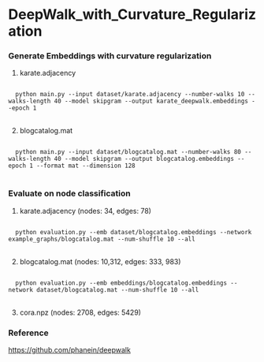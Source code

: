 DeepWalk_with_Curvature_Regularization
======================================

### Generate Embeddings with curvature regularization

1. karate.adjacency
<pre>
<code>
  python main.py --input dataset/karate.adjacency --number-walks 10 --walks-length 40 --model skipgram --output karate_deepwalk.embeddings --epoch 1 
</code>
</pre>

2. blogcatalog.mat
<pre>
<code>
  python main.py --input dataset/blogcatalog.mat --number-walks 80 --walks-length 40 --model skipgram --output blogcatalog.embeddings --epoch 1 --format mat --dimension 128
</code>
</pre>  


### Evaluate on node classification

1. karate.adjacency (nodes: 34, edges: 78)
<pre>
<code>
  python evaluation.py --emb dataset/blogcatalog.embeddings --network example_graphs/blogcatalog.mat --num-shuffle 10 --all
</code>
</pre>

2. blogcatalog.mat (nodes: 10,312, edges: 333, 983)
<pre>
<code>
  python evaluation.py --emb embeddings/blogcatalog.embeddings --network dataset/blogcatalog.mat --num-shuffle 10 --all
</code>
</pre>

3. cora.npz (nodes: 2708, edges: 5429)

### Reference

<https://github.com/phanein/deepwalk>
